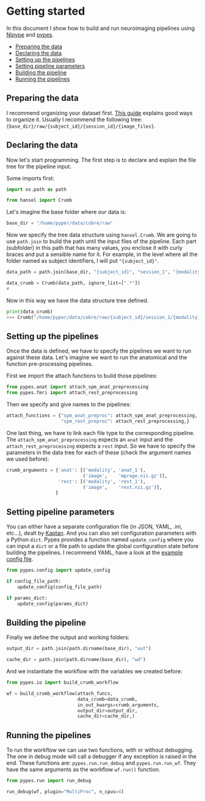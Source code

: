 # Getting started

In this document I show how to build and run neuroimaging pipelines using [Nipype](http://nipype.readthedocs.io) and [pypes](https://github.com/Neurita/pypes).


<!-- TOC depthFrom:2 depthTo:6 withLinks:1 updateOnSave:1 orderedList:0 -->

- [Preparing the data](#preparing-the-data)
- [Declaring the data](#declaring-the-data)
- [Setting up the pipelines](#setting-up-the-pipelines)
- [Setting pipeline parameters](#setting-pipeline-parameters)
- [Building the pipeline](#building-the-pipeline)
- [Running the pipelines](#running-the-pipelines)

<!-- /TOC -->

## Preparing the data
I recommend organizing your dataset first. [This guide](http://miykael.github.io/nipype-beginner-s-guide/prepareData.html) explains good ways to organize it. Usually I recommend the following tree: `{base_dir}/raw/{subject_id}/{session_id}/{image_files}`.

## Declaring the data
Now let's start programming. The first step is to declare and explain the file tree for the pipeline input.

Some imports first:

```python
import os.path as path

from hansel import Crumb
```

Let's imagine the base folder where our data is:

```python
base_dir = "/home/pyper/data/cobre/raw"
```

Now we specify the tree data structure using `hansel.Crumb`.
We are going to use `path.join` to build the path until the input files of the pipeline. Each part (subfolder) in this path that has many values, you enclose it with curly braces and put a sensible name for it. For example, in the level where all the folder named as subject identifiers, I will put `"{subject_id}"`.

```python
data_path = path.join(base_dir, "{subject_id}", "session_1", "{modality}", "{image}")

data_crumb = Crumb(data_path, ignore_list=[".*"])
#
```

Now in this way we have the data structure tree defined.
```python
print(data_crumb)
>>> Crumb("/home/pyper/data/cobre/raw/{subject_id}/session_1/{modality}/{image}")
```

## Setting up the pipelines

Once the data is defined, we have to specify the pipelines we want to run against these data. Let's imagine we want to run the anatomical and the function pre-processing pipelines.

First we import the attach functions to build those pipelines:

```python
from pypes.anat import attach_spm_anat_preprocessing
from pypes.fmri import attach_rest_preprocessing
```

Then we specify and give names to the pipelines:

```python
attach_functions = {"spm_anat_preproc": attach_spm_anat_preprocessing,
                    "spm_rest_preproc": attach_rest_preprocessing,}

```

One last thing, we have to link each file type to the corresponding pipeline. The `attach_spm_anat_preprocessing` expects an `anat` input and the `attach_rest_preprocessing` expects a `rest` input. So we have to specify the parameters in the data tree for each of these (check the argument names we used before):

```python
crumb_arguments = {'anat': [('modality', 'anat_1'),
                            ('image',    'mprage.nii.gz')],
                   'rest': [('modality', 'rest_1'),
                            ('image',    'rest.nii.gz')],
                  }
```

## Setting pipeline parameters

You can either have a separate configuration file (in JSON, YAML, .ini, etc...), dealt by [Kaptan](https://github.com/emre/kaptan). And you can also set configuration parameters with a Python `dict`.
Pypes provides a function named `update_config` where you can input a `dict` or a file path to update the global configuration state before building the pipelines.
I recommend YAML, have a look at the [example config file](pypes_config.yml).

```python
from pypes.config import update_config

if config_file_path:
    update_config(config_file_path)

if params_dict:
    update_config(params_dict)
```

## Building the pipeline

Finally we define the output and working folders:

```python
output_dir = path.join(path.dirname(base_dir), "out")

cache_dir = path.join(path.dirname(base_dir), "wd")
```

And we instantiate the workflow with the variables we created before:

```python
from pypes.io import build_crumb_workflow

wf = build_crumb_workflow(attach_funcs,
                          data_crumb=data_crumb,
                          in_out_kwargs=crumb_arguments,
                          output_dir=output_dir,
                          cache_dir=cache_dir,)
```

## Running the pipelines

To run the workflow we can use two functions, with or without debugging.
The one in debug mode will call a debugger if any exception is raised in the end. These functions are: `pypes.run.run_debug` and `pypes.run.run_wf`.
They have the same arguments as the workflow `wf.run()` function.

```python
from pypes.run import run_debug

run_debug(wf, plugin="MultiProc", n_cpus=4)
```
